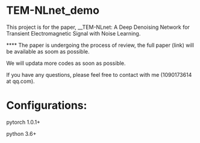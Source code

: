 # TEM-NLnet_demo
This project is for the paper, __TEM-NLnet: A Deep Denoising Network for Transient Electromagnetic Signal with Noise Learning.

**** The paper is undergoing the process of review, the full paper (link) will be available as soom as possible.

We will updata more codes as soon as possible. 

If you have any questions, please feel free to contact with me (1090173614 at qq.com).

# Configurations:

pytorch 1.0.1+

python 3.6+

